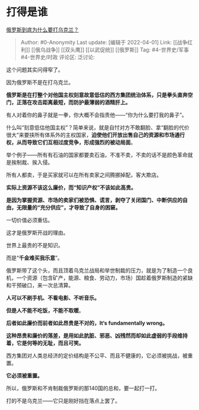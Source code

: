 # 打得是谁
[俄罗斯到底为什么要打乌克兰？](https://www.zhihu.com/question/518477330/answer/2415612769)

> Author: #0-Anonymity
> Last update: [编辑于 2022-04-01]
> Link: [[战争红利]] [[俄乌战争]] [[双头鹰]] [[以武促统]] [[俄罗斯]]
> Tag: #4-世界史/军事 #4-世界史/时政
> 评论区:
> 泛讨论:

这个问题其实问得窄了。

因为俄罗斯不是在打乌克兰。

**俄罗斯是在打整个对他国主权刻意故意低估的西方集团统治体系，只是拳头直奔空门，正落在攻击距离最短，而防护最薄弱的酒精肝上。**

有人对着你的鼻子就是一拳，你大概不会指责他——“你为什么要打我的鼻子”。

什么叫“刻意低估他国主权”？简单来说，就是自忖对方不敢翻脸、拿“翻脸的代价很大”来要挟所有体系外的主权国家，**迫使他们开放出售自己的资源和市场通行权，从而导致它们互相过度竞争，形成强烈的被动局面**。

举个例子——所有有石油的国家都要卖石油，不准不卖，不卖的话不是颜色革命就是挨制裁、挨入侵。

所有人都卖，于是买家就可以在所有卖家之间腾挪掉配，客大欺店。

**实际上资源不该这么廉价，而“知识产权”不该如此高贵。**

**是因为掌握资源、市场的卖家们被恐惧、谎言，剥夺了关闭国门、中断供应的自由，无限量的“充分供应”，才导致了自身的困窘。**

一切价值必须重估。

这才是俄罗斯开战的理由。

世界上最贵的不是知识。

而是“**千金难买我乐意**”。

俄罗斯带了这个头，而且顶着乌克兰战局和举世制裁的压力，就是为了制造一个良机，一个资源（包含矿产，能源、粮食、劳动力，市场）国趁着俄罗斯制造的紧缺和干预破口，来一次总清算。

**人可以不刷手机、不看电影、不听音乐。**

**但是人不能不吃饭，不能不取暖**。

**后者如此廉价而前者如此昂贵是不对的，It‘s fundamentally wrong。**

**这种昂贵和廉价的落差，是用如此肮脏、邪恶、凶残然而却如此虚弱的手段维持着，它是何等的无耻，而且可笑。**

西方集团对人类总经济的定价结构是不公平、而且不健康的，它必须被挑战，被重置。

**它必须被重置。**

所以，俄罗斯和不肯制裁俄罗斯的那140国的总和，要一起打一打。

打的不是乌克兰——它只是刚好挡在落点上罢了。

